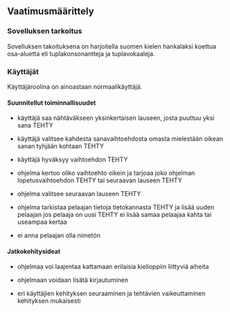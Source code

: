 ## Vaatimusmäärittely

### Sovelluksen tarkoitus
Sovelluksen takoituksena on harjoitella suomen kielen hankalaksi koettua osa-aluetta eli tuplakonsonantteja ja tuplavokaaleja. 


### Käyttäjät

Käyttäjäroolina on ainoastaan normaalikäyttäjä.

#### Suunnitellut toiminnallisuudet

* käyttäjä saa nähtäväkseen yksinkertaisen lauseen, josta puuttuu yksi sana TEHTY

* käyttäjä valitsee kahdesta sanavaihtoehdosta omasta mielestään oikean sanan tyhjään kohtaan TEHTY

* käyttäjä hyväksyy vaihtoehdon TEHTY

* ohjelma kertoo oliko vaihtoehto oikein ja tarjoaa joko ohjelman lopetusvaihtoehdon TEHTY tai seuraavan lauseen TEHTY  

* ohjelma valitsee seuraavan lauseen TEHTY

* ohjelma tarkistaa pelaajan tietoja tietokannasta TEHTY ja lisää uuden pelaajan jos pelaaja on uusi TEHTY ei lisää samaa pelaajaa kahta tai useampaa kertaa

* ei anna pelaajan olla nimetön


#### Jatkokehitysideat


* ohjelmaa voi laajentaa kattamaan erilaisia kielioppiin liittyviä aiheita

* ohjelmaan voidaan lisätä kirjautuminen

* eri käyttäjien kehityksen seuraaminen ja tehtävien vaikeuttaminen kehityksen mukaisesti
